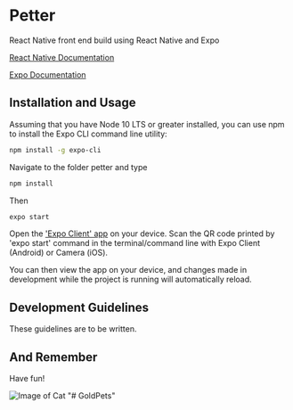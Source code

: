 # Petter 

React Native front end build using React Native and Expo

[React Native Documentation](https://reactnative.dev/docs/getting-started)

[Expo Documentation](https://expo.io/)

## Installation and Usage

Assuming that you have Node 10 LTS or greater installed, you can use npm to install the Expo CLI command line utility:

```bash
npm install -g expo-cli
```

Navigate to the folder petter and type

```bash
npm install
```

Then

```bash
expo start
```

Open the ['Expo Client' app](https://apps.apple.com/app/apple-store/id982107779) on your device. Scan the QR code printed by 'expo start' command in the terminal/command line with Expo Client (Android) or Camera (iOS).

You can then view the app on your device, and changes made in development while the project is running will automatically reload.

## Development Guidelines

These guidelines are to be written.

## And Remember
Have fun!

![Image of Cat](https://www.demilked.com/magazine/wp-content/uploads/2019/03/5c92035339051-BmsgYqxABG3-png__700.jpg)
"# GoldPets" 
